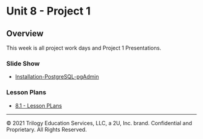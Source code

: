 # Unit 8 - Project 1

## Overview

This week is all project work days and Project 1 Presentations.

### Slide Show

* [Installation-PostgreSQL-pgAdmin](https://docs.google.com/presentation/d/1yBexCgmWs_N8gafA6guYNot4f204wKCcE4PYJxIHEtA/edit?usp=sharing)

### Lesson Plans

* [8.1 - Lesson PLans](../../01-Lesson-Plans/08-Project-1/1/LessonPlan.md)
- - -

© 2021 Trilogy Education Services, LLC, a 2U, Inc. brand. Confidential and Proprietary. All Rights Reserved.
